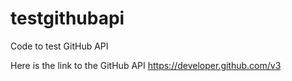 # testgithubapi
Code to test GitHub API

Here is the link to the GitHub API
https://developer.github.com/v3

